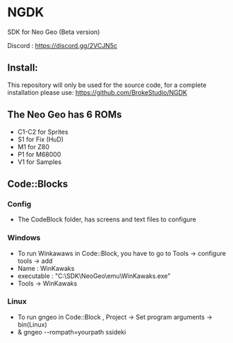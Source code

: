 # NGDK
SDK for Neo Geo (Beta version)

Discord : https://discord.gg/2VCJN5c

## Install:
This repository will only be used for the source code, for a complete installation please use: https://github.com/BrokeStudio/NGDK  


## The Neo Geo has 6 ROMs
- C1-C2 for Sprites
- S1 for Fix (HuD)
- M1 for Z80
- P1 for M68000
- V1 for Samples

## Code::Blocks

### Config
- The CodeBlock folder, has screens and text files to configure 

### Windows
- To run Winkawaws in Code::Block, you have to go to Tools -> configure tools -> add
- Name : WinKawaks
- executable : "C:\SDK\NeoGeo\emu\WinKawaks.exe"
- Tools -> WinKawaks

### Linux
- To run gngeo in Code::Block , Project -> Set program arguments -> bin(Linux)
- & gngeo --rompath=yourpath ssideki

